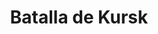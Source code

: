 ﻿---
title: "Batalla de Kursk"
permalink: periodes_454.html
layout: periode
dataInici: 1943-07-05
dataFi: 1943-08-23
sidebar: periodes
pares:
  - 351:
    title: "Gran Guerra Patria"
    dataInici: "(1941-06-22)"
    dataFi: "(1945-05-07)"

fills:
  - 455:
    title: "Ofensiva Alemana"
    dataInici: "(1943-07-05)"
    dataFi: "(1943-07-16)"

  - 456:
    title: "Ofensiva Soviética"
    dataInici: "(1943-07-12)"
    dataFi: "(1943-08-23)"

jocsPrincipals:
  - title: "Clash of Titans: The Tank Battle for Kursk, 1943"
    bggId: 8351
    dataInici: 
    dataFi: 

  - title: "Conflict of Heroes: Storms of Steel! – Kursk 1943"
    bggId: 38823
    dataInici: 
    dataFi: 

jocsEscenaris:
  - title: "En Pointe Toujours III: Koursk 1943"
    bggId: 8441
    dataInici: 
    dataFi: 

  - title: "Kursk: Choque de titanes"
    bggId: 32348
    dataInici: 1943-07-12
    dataFi: 

jocsEpoca:
jocsEpocaEscenaris:
---
